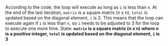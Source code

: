 According to the code, the loop will execute as long as `i` is less than `n`. At the end of the last iteration, `matrix` is a square matrix (n x n), `total` is updated based on the diagonal element, `i` is 2. This means that the loop can execute again if `i` is less than `n`, so `i` needs to be adjusted to 3 for the loop to execute one more time.
State: **`matrix` is a square matrix (n x n) where n is a positive integer, `total` is updated based on the diagonal element, `i` is 3**